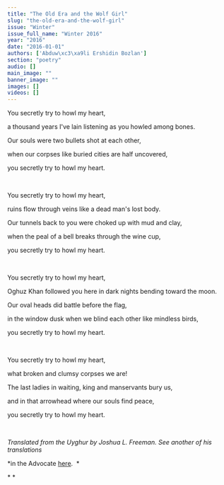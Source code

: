 ```yaml
---
title: "The Old Era and the Wolf Girl"
slug: "the-old-era-and-the-wolf-girl"
issue: "Winter"
issue_full_name: "Winter 2016"
year: "2016"
date: "2016-01-01"
authors: ['Abduw\xc3\xa9li Ershidin Bozlan']
section: "poetry"
audio: []
main_image: ""
banner_image: ""
images: []
videos: []
---
```

You secretly try to howl my heart,

 a thousand years I've lain listening as you howled among bones.

 Our souls were two bullets shot at each other,

 when our corpses like buried cities are half uncovered,

 you secretly try to howl my heart.

  

 You secretly try to howl my heart,

 ruins flow through veins like a dead man's lost body.

 Our tunnels back to you were choked up with mud and clay,

 when the peal of a bell breaks through the wine cup,

 you secretly try to howl my heart.

  

 You secretly try to howl my heart,

 Oghuz Khan followed you here in dark nights bending toward the moon.

 Our oval heads did battle before the flag,

 in the window dusk when we blind each other like mindless birds,

 you secretly try to howl my heart.

  

 You secretly try to howl my heart,

 what broken and clumsy corpses we are!

 The last ladies in waiting, king and manservants bury us,

 and in that arrowhead where our souls find peace,

 you secretly try to howl my heart. 

  

 *Translated from the Uyghur by Joshua L. Freeman. See another of his translations*

 *in the Advocate [here](../../../../article/564/burning-wheat/).  *

 * *

  

